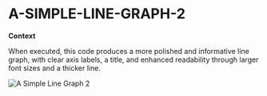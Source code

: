 # A-SIMPLE-LINE-GRAPH-2

**Context**

When executed, this code produces a more polished and informative line graph, with clear axis labels, a title, and enhanced readability through larger font sizes and a thicker line.


![A Simple Line Graph 2](https://github.com/user-attachments/assets/1616e49e-822a-41d0-a1bd-098ebfb57244)




